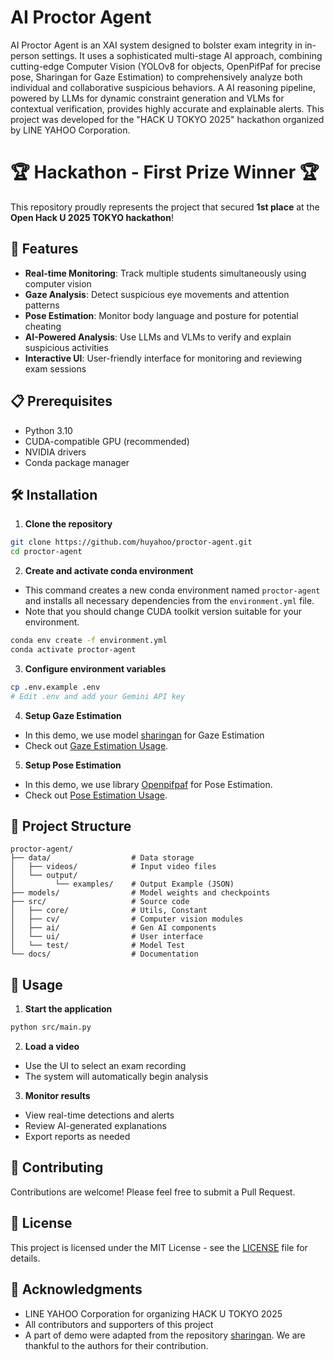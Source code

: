 # AI Proctor Agent

AI Proctor Agent is an XAI system designed to bolster exam integrity in in-person settings. It uses a sophisticated multi-stage AI approach, combining cutting-edge Computer Vision (YOLOv8 for objects, OpenPifPaf for precise pose, Sharingan for Gaze Estimation) to comprehensively analyze both individual and collaborative suspicious behaviors. A AI reasoning pipeline, powered by LLMs for dynamic constraint generation and VLMs for contextual verification, provides highly accurate and explainable alerts. This project was developed for the "HACK U TOKYO 2025" hackathon organized by LINE YAHOO Corporation.

# 🏆 Hackathon - First Prize Winner 🏆
This repository proudly represents the project that secured **1st place** at the **Open Hack U 2025 TOKYO hackathon**!

## 🚀 Features

- **Real-time Monitoring**: Track multiple students simultaneously using computer vision
- **Gaze Analysis**: Detect suspicious eye movements and attention patterns
- **Pose Estimation**: Monitor body language and posture for potential cheating
- **AI-Powered Analysis**: Use LLMs and VLMs to verify and explain suspicious activities
- **Interactive UI**: User-friendly interface for monitoring and reviewing exam sessions
<!-- - **Feedback Learning**: System improves over time through human feedback -->

## 📋 Prerequisites

- Python 3.10
- CUDA-compatible GPU (recommended)
- NVIDIA drivers
- Conda package manager

## 🛠️ Installation

1. **Clone the repository**
```bash
git clone https://github.com/huyahoo/proctor-agent.git
cd proctor-agent
```

2. **Create and activate conda environment**
- This command creates a new conda environment named `proctor-agent` and installs all necessary dependencies from the `environment.yml` file.
- Note that you should change CUDA toolkit version suitable for your environment.
```bash
conda env create -f environment.yml
conda activate proctor-agent
```

3. **Configure environment variables**
```bash
cp .env.example .env
# Edit .env and add your Gemini API key
```

4. **Setup Gaze Estimation**
- In this demo, we use model [sharingan](https://github.com/idiap/sharingan/) for Gaze Estimation
- Check out [Gaze Estimation Usage](docs/gaze_usage.md).

5. **Setup Pose Estimation**
- In this demo, we use library [Openpifpaf](https://openpifpaf.github.io/intro.html) for Pose Estimation.
- Check out [Pose Estimation Usage](docs/openpifpaf_usage.md).

## 📁 Project Structure

```
proctor-agent/
├── data/                  # Data storage
│   ├── videos/            # Input video files
│   └── output/
│         └── examples/    # Output Example (JSON)
├── models/                # Model weights and checkpoints
├── src/                   # Source code
│   ├── core/              # Utils, Constant
│   ├── cv/                # Computer vision modules
│   ├── ai/                # Gen AI components
│   └── ui/                # User interface
│   └── test/              # Model Test
└── docs/                  # Documentation
```

## 🚀 Usage

1. **Start the application**
```bash
python src/main.py
```

2. **Load a video**
- Use the UI to select an exam recording
- The system will automatically begin analysis

3. **Monitor results**
- View real-time detections and alerts
- Review AI-generated explanations
- Export reports as needed

## 🤝 Contributing

Contributions are welcome! Please feel free to submit a Pull Request.

## 📝 License

This project is licensed under the MIT License - see the [LICENSE](LICENSE) file for details.

## 🙏 Acknowledgments

- LINE YAHOO Corporation for organizing HACK U TOKYO 2025
- All contributors and supporters of this project
- A part of demo were adapted from the repository [sharingan](https://github.com/idiap/sharingan/). We are thankful to the authors for their contribution.
